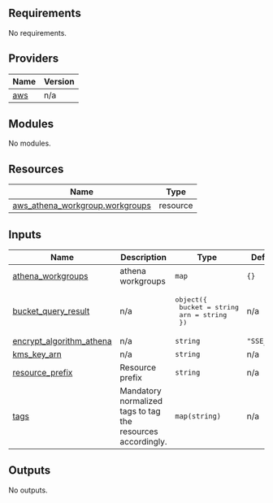 <!-- BEGIN_TF_DOCS -->
## Requirements

No requirements.

## Providers

| Name | Version |
|------|---------|
| <a name="provider_aws"></a> [aws](#provider\_aws) | n/a |

## Modules

No modules.

## Resources

| Name | Type |
|------|------|
| [aws_athena_workgroup.workgroups](https://registry.terraform.io/providers/hashicorp/aws/latest/docs/resources/athena_workgroup) | resource |

## Inputs

| Name | Description | Type | Default | Required |
|------|-------------|------|---------|:--------:|
| <a name="input_athena_workgroups"></a> [athena\_workgroups](#input\_athena\_workgroups) | athena workgroups | `map` | `{}` | no |
| <a name="input_bucket_query_result"></a> [bucket\_query\_result](#input\_bucket\_query\_result) | n/a | <pre>object({<br>    bucket = string<br>    arn    = string<br>  })</pre> | n/a | yes |
| <a name="input_encrypt_algorithm_athena"></a> [encrypt\_algorithm\_athena](#input\_encrypt\_algorithm\_athena) | n/a | `string` | `"SSE_KMS"` | no |
| <a name="input_kms_key_arn"></a> [kms\_key\_arn](#input\_kms\_key\_arn) | n/a | `string` | n/a | yes |
| <a name="input_resource_prefix"></a> [resource\_prefix](#input\_resource\_prefix) | Resource prefix | `string` | n/a | yes |
| <a name="input_tags"></a> [tags](#input\_tags) | Mandatory normalized tags to tag the resources accordingly. | `map(string)` | n/a | yes |

## Outputs

No outputs.
<!-- END_TF_DOCS -->